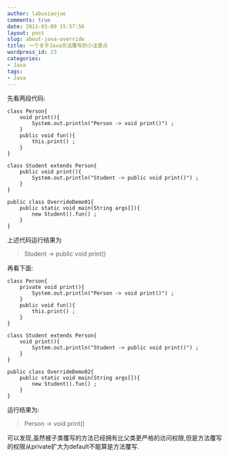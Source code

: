 ```yaml
---
author: labuxiaojue
comments: true
date: 2011-03-09 15:57:56
layout: post
slug: about-java-override
title: 一个关于Java方法覆写的小注意点
wordpress_id: 23
categories:
- Java
tags:
- Java
---
```


先看两段代码:

    
    class Person{
        void print(){
            System.out.println("Person -> void print()") ;
        }
        public void fun(){
            this.print() ;
        }
    } 
    
    class Student extends Person{
        public void print(){
            System.out.println("Student -> public void print()") ;
        }
    }
    
    public class OverrideDemo01{
        public static void main(String args[]){
            new Student().fun() ;
        }
    }


上述代码运行结果为


> Student -> public void print()


<!-- more -->
再看下面:

    
    class Person{
        private void print(){
            System.out.println("Person -> void print()") ;
        }
        public void fun(){
            this.print() ;
        }
    }
    
    class Student extends Person{
        void print(){
            System.out.println("Student -> public void print()") ;
        }
    }
    
    public class OverrideDemo02{
        public static void main(String args[]){
            new Student().fun() ;
        }
    }


运行结果为:


> Person -> void print()


可以发现,虽然被子类覆写的方法已经拥有比父类更严格的访问权限,但是方法覆写的权限从private扩大为default不能算是方法覆写.
